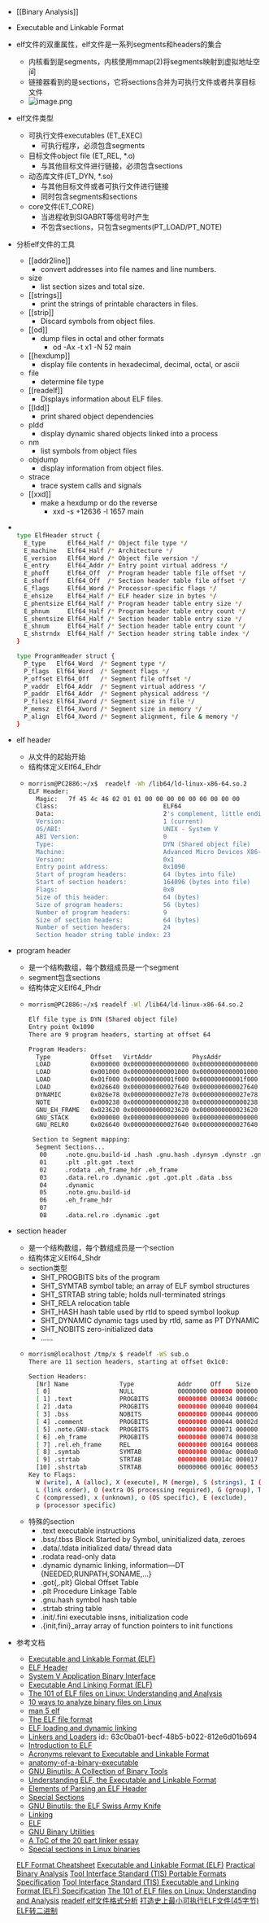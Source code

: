 - [[Binary Analysis]]
- Executable and Linkable Format
- elf文件的双重属性，elf文件是一系列segments和headers的集合
	- 内核看到是segments，内核使用mmap(2)将segments映射到虚拟地址空间
	- 链接器看到的是sections，它将sections合并为可执行文件或者共享目标文件
	- ![image.png](../assets/image_1672822000165_0.png)
- elf文件类型
	- 可执行文件executables (ET_EXEC)
		- 可执行程序，必须包含segments
	- 目标文件object file (ET_REL, *.o)
		- 与其他目标文件进行链接，必须包含sections
	- 动态库文件(ET_DYN, *.so)
		- 与其他目标文件或者可执行文件进行链接
		- 同时包含segments和sections
	- core文件(ET_CORE)
		- 当进程收到SIGABRT等信号时产生
		- 不包含sections，只包含segments(PT_LOAD/PT_NOTE)
- 分析elf文件的工具
	- [[addr2line]]
		- convert addresses into file names and line numbers.
	- size
		- list section sizes and total size.
	- [[strings]]
		- print the strings of printable characters in files.
	- [[strip]]
		- Discard symbols from object files.
	- [[od]]
		- dump files in octal and other formats
			- od -Ax -t x1 -N 52 main
	- [[hexdump]]
		- display file contents in hexadecimal, decimal, octal, or ascii
	- file
		- determine file type
	- [[readelf]]
		- Displays information about ELF files.
	- [[ldd]]
		- print shared object dependencies
	- pldd
		- display dynamic shared objects linked into a process
	- nm
		- list symbols from object files
	- objdump
		- display information from object files.
	- strace
		- trace system calls and signals
	- [[xxd]]
		- make a hexdump or do the reverse
			- xxd -s +12636 -l 1657 main
- ```bash
    
  type ElfHeader struct {
  	E_type      Elf64_Half /* Object file type */
  	E_machine   Elf64_Half /* Architecture */
  	E_version   Elf64_Word /* Object file version */
  	E_entry     Elf64_Addr /* Entry point virtual address */
  	E_phoff     Elf64_Off  /* Program header table file offset */
  	E_shoff     Elf64_Off  /* Section header table file offset */
  	E_flags     Elf64_Word /* Processor-specific flags */
  	E_ehsize    Elf64_Half /* ELF header size in bytes */
  	E_phentsize Elf64_Half /* Program header table entry size */
  	E_phnum     Elf64_Half /* Program header table entry count */
  	E_shentsize Elf64_Half /* Section header table entry size */
  	E_shnum     Elf64_Half /* Section header table entry count */
  	E_shstrndx  Elf64_Half /* Section header string table index */
  }
  
  type ProgramHeader struct {
  	P_type   Elf64_Word  /* Segment type */
  	P_flags  Elf64_Word  /* Segment flags */
  	P_offset Elf64_Off   /* Segment file offset */
  	P_vaddr  Elf64_Addr  /* Segment virtual address */
  	P_paddr  Elf64_Addr  /* Segment physical address */
  	P_filesz Elf64_Xword /* Segment size in file */
  	P_memsz  Elf64_Xword /* Segment size in memory */
  	P_align  Elf64_Xword /* Segment alignment, file & memory */
  }
  ```
- elf header
	- 从文件的起始开始
	- 结构体定义Elf64_Ehdr
	- ```bash
	  morrism@PC2886:~/x$  readelf -Wh /lib64/ld-linux-x86-64.so.2
	  ELF Header:
	    Magic:   7f 45 4c 46 02 01 01 00 00 00 00 00 00 00 00 00
	    Class:                             ELF64
	    Data:                              2's complement, little endian
	    Version:                           1 (current)
	    OS/ABI:                            UNIX - System V
	    ABI Version:                       0
	    Type:                              DYN (Shared object file)
	    Machine:                           Advanced Micro Devices X86-64
	    Version:                           0x1
	    Entry point address:               0x1090
	    Start of program headers:          64 (bytes into file)
	    Start of section headers:          164096 (bytes into file)
	    Flags:                             0x0
	    Size of this header:               64 (bytes)
	    Size of program headers:           56 (bytes)
	    Number of program headers:         9
	    Size of section headers:           64 (bytes)
	    Number of section headers:         24
	    Section header string table index: 23
	  
	  ```
- program header
	- 是一个结构数组，每个数组成员是一个segment
	- segment包含sections
	- 结构体定义Elf64_Phdr
	- ```bash
	  morrism@PC2886:~/x$ readelf -Wl /lib64/ld-linux-x86-64.so.2
	  
	  Elf file type is DYN (Shared object file)
	  Entry point 0x1090
	  There are 9 program headers, starting at offset 64
	  
	  Program Headers:
	    Type           Offset   VirtAddr           PhysAddr           FileSiz  MemSiz   Flg Align
	    LOAD           0x000000 0x0000000000000000 0x0000000000000000 0x000f08 0x000f08 R   0x1000
	    LOAD           0x001000 0x0000000000001000 0x0000000000001000 0x01db50 0x01db50 R E 0x1000
	    LOAD           0x01f000 0x000000000001f000 0x000000000001f000 0x0073dc 0x0073dc R   0x1000
	    LOAD           0x026640 0x0000000000027640 0x0000000000027640 0x0019b8 0x001b50 RW  0x1000
	    DYNAMIC        0x026e78 0x0000000000027e78 0x0000000000027e78 0x000170 0x000170 RW  0x8
	    NOTE           0x000238 0x0000000000000238 0x0000000000000238 0x000024 0x000024 R   0x4
	    GNU_EH_FRAME   0x023620 0x0000000000023620 0x0000000000023620 0x0006d4 0x0006d4 R   0x4
	    GNU_STACK      0x000000 0x0000000000000000 0x0000000000000000 0x000000 0x000000 RW  0x10
	    GNU_RELRO      0x026640 0x0000000000027640 0x0000000000027640 0x0009c0 0x0009c0 R   0x1
	  
	   Section to Segment mapping:
	    Segment Sections...
	     00     .note.gnu.build-id .hash .gnu.hash .dynsym .dynstr .gnu.version .gnu.version_d .rela.dyn .rela.plt
	     01     .plt .plt.got .text
	     02     .rodata .eh_frame_hdr .eh_frame
	     03     .data.rel.ro .dynamic .got .got.plt .data .bss
	     04     .dynamic
	     05     .note.gnu.build-id
	     06     .eh_frame_hdr
	     07
	     08     .data.rel.ro .dynamic .got
	  ```
- section header
	- 是一个结构数组，每个数组成员是一个section
	- 结构体定义Elf64_Shdr
	- section类型
		- SHT_PROGBITS bits of the program
		- SHT_SYMTAB symbol table; an array of ELF symbol structures
		- SHT_STRTAB string table; holds null-terminated strings
		- SHT_RELA relocation table
		- SHT_HASH hash table used by rtld to speed symbol lookup
		- SHT_DYNAMIC dynamic tags used by rtld, same as PT DYNAMIC
		- SHT_NOBITS zero-initialized data
		- ......
	- ```bash
	  morrism@localhost /tmp/x $ readelf -WS sub.o
	  There are 11 section headers, starting at offset 0x1c0:
	  
	  Section Headers:
	    [Nr] Name              Type            Addr     Off    Size   ES Flg Lk Inf Al
	    [ 0]                   NULL            00000000 000000 000000 00      0   0  0
	    [ 1] .text             PROGBITS        00000000 000034 00000c 00  AX  0   0  1
	    [ 2] .data             PROGBITS        00000000 000040 000004 00  WA  0   0  4
	    [ 3] .bss              NOBITS          00000000 000044 000000 00  WA  0   0  1
	    [ 4] .comment          PROGBITS        00000000 000044 00002d 01  MS  0   0  1
	    [ 5] .note.GNU-stack   PROGBITS        00000000 000071 000000 00      0   0  1
	    [ 6] .eh_frame         PROGBITS        00000000 000074 000038 00   A  0   0  4
	    [ 7] .rel.eh_frame     REL             00000000 000164 000008 08   I  8   6  4
	    [ 8] .symtab           SYMTAB          00000000 0000ac 0000a0 10      9   8  4
	    [ 9] .strtab           STRTAB          00000000 00014c 000017 00      0   0  1
	    [10] .shstrtab         STRTAB          00000000 00016c 000053 00      0   0  1
	  Key to Flags:
	    W (write), A (alloc), X (execute), M (merge), S (strings), I (info),
	    L (link order), O (extra OS processing required), G (group), T (TLS),
	    C (compressed), x (unknown), o (OS specific), E (exclude),
	    p (processor specific)
	  ```
	- 特殊的section
		- .text    executable instructions
		- .bss/.tbss    Block Started by Symbol, uninitialized data, zeroes
		- .data/.tdata    initialized data/ thread data
		- .rodata     read-only data
		- .dynamic     dynamic linking, information—DT {NEEDED,RUNPATH,SONAME,...}
		- .got{,.plt}     Global Offset Table
		- .plt      Procedure Linkage Table
		- .gnu.hash     symbol hash table
		- .strtab     string table
		- .init/.fini    executable insns, initialization code
		- .{init,fini}_array     array of function pointers to init functions
- 参考文档
	- [Executable and Linkable Format (ELF)](https://www.cs.cmu.edu/afs/cs/academic/class/15213-f00/docs/elf.pdf)
	- [ELF Header](https://refspecs.linuxfoundation.org/elf/gabi4+/ch4.eheader.html)
	- [System V Application Binary Interface](https://refspecs.linuxfoundation.org/elf/gabi4+/contents.html)
	- [Executable And Linking Format (ELF)](https://refspecs.linuxbase.org/LSB_5.0.0/LSB-Core-generic/LSB-Core-generic/elf-generic.html)
	- [The 101 of ELF files on Linux: Understanding and Analysis](https://linux-audit.com/elf-binaries-on-linux-understanding-and-analysis/)
	- [10 ways to analyze binary files on Linux](https://opensource.com/article/20/4/linux-binary-analysis)
	- [man 5 elf](https://man7.org/linux/man-pages/man5/elf.5.html)
	- [The ELF file format](https://www.gabriel.urdhr.fr/2015/09/28/elf-file-format/)
	- [ELF loading and dynamic linking](https://www.gabriel.urdhr.fr/2015/01/22/elf-linking/)
	- [Linkers and Loaders](https://www.wh0rd.org/books/linkers-and-loaders/linkers_and_loaders.pdf)
	  id:: 63c0ba01-becf-48b5-b022-812e6d01b694
	- [Introduction to ELF](https://people.redhat.com/mpolacek/src/devconf2012.pdf)
	- [Acronyms relevant to Executable and Linkable Format](https://stevens.netmeister.org/631/elf.html)
	- [anatomy-of-a-binary-executable](https://oswalt.dev/2020/11/anatomy-of-a-binary-executable/)
	- [GNU Binutils: A Collection of Binary Tools](https://www.opensourceforu.com/2011/10/gnu-binutils-collection-of-binary-tools/)
	- [Understanding ELF, the Executable and Linkable Format](https://www.opensourceforu.com/2020/02/understanding-elf-the-executable-and-linkable-format/)
	- [Elements of Parsing an ELF Header](https://course.ccs.neu.edu/cs7680sp17/elf-parser/)
	- [Special Sections](https://refspecs.linuxfoundation.org/LSB_1.3.0/gLSB/gLSB/specialsections.html)
	- [GNU Binutils: the ELF Swiss Army Knife](https://interrupt.memfault.com/blog/gnu-binutils#gnu-binutil-command-examples)
	- [Linking](https://people.cs.pitt.edu/~xianeizhang/notes/Linking.html#top)
	- [ELF](https://students.mimuw.edu.pl/ZSO/PUBLIC-SO/2017-2018/_build/html/03_elf/index-en.html)
	- [GNU Binary Utilities](https://docs.adacore.com/live/wave/binutils-stable/html/binutils/binutils.html#Top)
	- [A ToC of the 20 part linker essay](https://lwn.net/Articles/276782/)
	- [Special sections in Linux binaries](https://lwn.net/Articles/531148/)

	[ELF Format Cheatsheet](https://gist.github.com/x0nu11byt3/bcb35c3de461e5fb66173071a2379779)
	[Executable and Linkable Format (ELF)](https://www.cs.cmu.edu/afs/cs/academic/class/15213-f00/docs/elf.pdf)
	[Practical Binary Analysis](https://terrorgum.com/tfox/books/practicalbinaryanalysis.pdf)
	[Tool Interface Standard (TIS) Portable Formats Specification](https://refspecs.linuxfoundation.org/elf/TIS1.1.pdf)
	[Tool Interface Standard (TIS) Executable and Linking Format (ELF) Specification](https://refspecs.linuxfoundation.org/elf/elf.pdf)
	[The 101 of ELF files on Linux: Understanding and Analysis](https://linux-audit.com/elf-binaries-on-linux-understanding-and-analysis/)
	[readelf elf文件格式分析](https://linuxtools-rst.readthedocs.io/zh-cn/latest/tool/readelf.html)
	[打造史上最小可执行ELF文件(45字节)](https://tinylab-1.gitbook.io/cbook/02-chapter8)
	[ELF转二进制](https://tinylab.org/elf2bin-part1/)